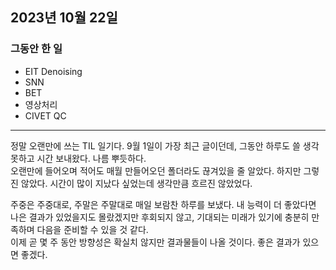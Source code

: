 ## 2023년 10월 22일

### 그동안 한 일

- EIT Denoising
- SNN
- BET
- 영상처리
- CIVET QC

---

정말 오랜만에 쓰는 TIL 일기다. 9월 1일이 가장 최근 글이던데, 그동안 하루도 쓸 생각 못하고 시간 보내왔다. 나름 뿌듯하다. <br>
오랜만에 들어오며 적어도 매월 만들어오던 폴더라도 끊겨있을 줄 알았다. 하지만 그렇진 않았다. 시간이 많이 지났다 싶었는데 생각만큼 흐르진 않았었다.

주중은 주중대로, 주말은 주말대로 매일 보람찬 하루를 보냈다. 내 능력이 더 좋았다면 나은 결과가 있었을지도 몰랐겠지만 후회되지 않고, 기대되는 미래가 있기에 충분히 만족하며 다음을 준비할 수 있을 것 같다. <br>
이제 곧 몇 주 동안 방향성은 확실치 않지만 결과물들이 나올 것이다. 좋은 결과가 있으면 좋겠다.
